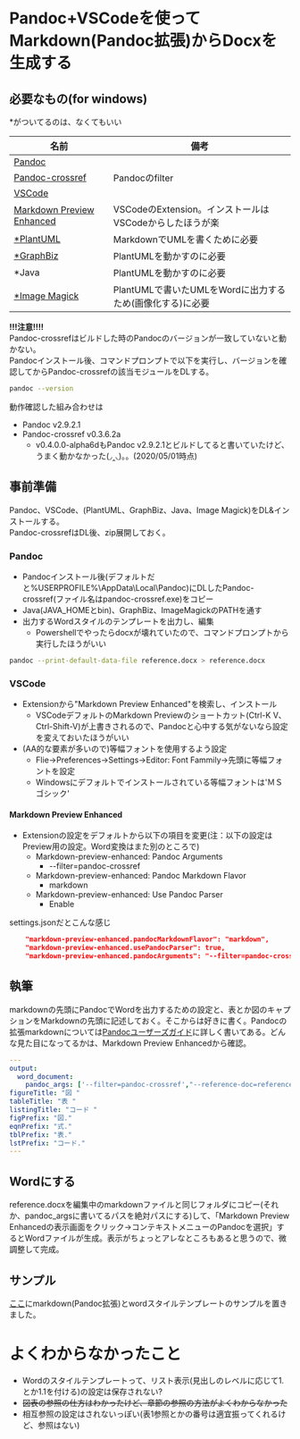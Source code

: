 # Pandoc+VSCodeを使ってMarkdown(Pandoc拡張)からDocxを生成する
## 必要なもの(for windows)
\*がついてるのは、なくてもいい  

| 名前 | 備考 |
|---|---|
| [Pandoc](https://pandoc.org/installing.html) | |
| [Pandoc-crossref](https://github.com/lierdakil/pandoc-crossref/releases) | Pandocのfilter |
| [VSCode](https://code.visualstudio.com/)  | |
| [Markdown Preview Enhanced](https://shd101wyy.github.io/markdown-preview-enhanced/#/) | VSCodeのExtension。インストールはVSCodeからしたほうが楽 |
| [*PlantUML](https://plantuml.com/ja/download) | MarkdownでUMLを書くために必要 |
| [*GraphBiz](https://www.graphviz.org/download/) | PlantUMLを動かすのに必要 |
| *Java | PlantUMLを動かすのに必要 |
| [*Image Magick](https://imagemagick.org/script/download.php) | PlantUMLで書いたUMLをWordに出力するため(画像化する)に必要 |

__!!!注意!!!!__  
Pandoc-crossrefはビルドした時のPandocのバージョンが一致していないと動かない。  
Pandocインストール後、コマンドプロンプトで以下を実行し、バージョンを確認してからPandoc-crossrefの該当モジュールをDLする。

```sh
pandoc --version
```

動作確認した組み合わせは  

- Pandoc v2.9.2.1  
- Pandoc-crossref v0.3.6.2a  
  - v0.4.0.0-alpha6dもPandoc v2.9.2.1とビルドしてると書いていたけど、うまく動かなかった(◞‸◟)。。(2020/05/01時点)

## 事前準備
Pandoc、VSCode、(PlantUML、GraphBiz、Java、Image Magick)をDL&インストールする。  
Pandoc-crossrefはDL後、zip展開しておく。

### Pandoc
- Pandocインストール後(デフォルトだと%USERPROFILE%\\AppData\\Local\\Pandoc)にDLしたPandoc-crossref(ファイル名はpandoc-crossref.exe)をコピー
- Java(JAVA_HOMEとbin)、GraphBiz、ImageMagickのPATHを通す
- 出力するWordスタイルのテンプレートを出力し、編集
  - Powershellでやったらdocxが壊れていたので、コマンドプロンプトから実行したほうがいい
```sh
pandoc --print-default-data-file reference.docx > reference.docx
```

### VSCode
- Extensionから"Markdown Preview Enhanced"を検索し、インストール
  - VSCodeデフォルトのMarkdown Previewのショートカット(Ctrl-K V、Ctrl-Shift-V)が上書きされるので、Pandocと心中する気がないなら設定を変えておいたほうがいい 
- (AA的な要素が多いので)等幅フォントを使用するよう設定
  - Flie->Preferences->Settings->Editor: Font Fammily->先頭に等幅フォントを設定
  - Windowsにデフォルトでインストールされている等幅フォントは'ＭＳ ゴシック'

#### Markdown Preview Enhanced
- Extensionの設定をデフォルトから以下の項目を変更(注：以下の設定はPreview用の設定。Word変換はまた別のところで)
  - Markdown-preview-enhanced: Pandoc Arguments
    - --filter=pandoc-crossref
  - Markdown-preview-enhanced: Pandoc Markdown Flavor
    - markdown
  - Markdown-preview-enhanced: Use Pandoc Parser
    - Enable

settings.jsonだとこんな感じ

```json
    "markdown-preview-enhanced.pandocMarkdownFlavor": "markdown",
    "markdown-preview-enhanced.usePandocParser": true,
    "markdown-preview-enhanced.pandocArguments": "--filter=pandoc-crossref",
```

## 執筆
markdownの先頭にPandocでWordを出力するための設定と、表とか図のキャプションをMarkdownの先頭に記述しておく。そこからは好きに書く。Pandocの拡張markdownについては[Pandocユーザーズガイド](https://pandoc-doc-ja.readthedocs.io/ja/latest/users-guide.html)に詳しく書いてある。どんな見た目になってるかは、Markdown Preview Enhancedから確認。

```yaml
---
output:
  word_document:
    pandoc_args: ['--filter=pandoc-crossref',"--reference-doc=reference.docx"]
figureTitle: "図 "
tableTitle: "表 "
listingTitle: "コード "
figPrefix: "図."
eqnPrefix: "式."
tblPrefix: "表."
lstPrefix: "コード."
---
```

## Wordにする
reference.docxを編集中のmarkdownファイルと同じフォルダにコピー(それか、pandoc_argsに書いてるパスを絶対パスにする)して、「Markdown Preview Enhancedの表示画面をクリック->コンテキストメニューのPandocを選択」するとWordファイルが生成。表示がちょっとアレなところもあると思うので、微調整して完成。

## サンプル
[ここ](https://github.com/msntts/memorandum/tree/master/pandoc-setup/sample)にmarkdown(Pandoc拡張)とwordスタイルテンプレートのサンプルを置きました。  

# よくわからなかったこと
- Wordのスタイルテンプレートって、リスト表示(見出しのレベルに応じて1.とか1.1を付ける)の設定は保存されない?
- ~~図表の参照の仕方はわかったけど、章節の参照の方法がよくわからなかった~~
- 相互参照の設定はされないっぽい(表1参照とかの番号は適宜振ってくれるけど、参照はない)
